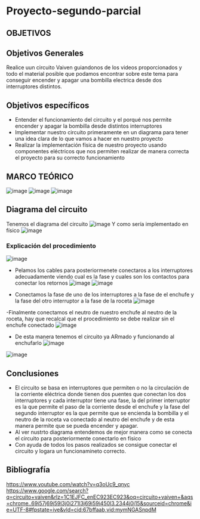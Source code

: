 # Proyecto-segundo-parcial



##  OBJETIVOS
## Objetivos Generales  

Realice uun circuito Vaiven guiandonos de los videos proporcionados y todo el material posible que podamos encontrar sobre este tema para conseguir encender y apagar una bombilla electrica desde dos interruptores distintos.

## Objetivos específicos

- Entender el funcionamiento del circuito y el porqué nos permite encender y apagar la bombilla desde distintos interruptores
- Implementar nuestro circuito primeramente en un diagrama para tener una idea clara de lo que vamos a hacer en nuestro proyecto
- Realizar la implementación física de nuestro proyecto usando componentes eléctricos que nos permiten realizar de manera correcta el proyecto para su correcto funcionamiento


##  MARCO TEÓRICO
![image](https://user-images.githubusercontent.com/116779906/213501311-262efc0d-f75d-4969-ac17-0985b54c4fd5.png)
![image](https://user-images.githubusercontent.com/116779906/213501513-82ad735d-e415-4785-980f-7c385b0e2bf9.png)
![image](https://user-images.githubusercontent.com/116779906/213501655-a4074a45-c49d-4518-b67f-1be30adb67db.png)


## Diagrama del circuito 

Tenemos el diagrama del circuito 
![image](https://user-images.githubusercontent.com/116779906/213498163-aa38ea49-99b8-4219-b13a-98c72022097c.png)
 Y como sería implementado en físico 
 ![image](https://user-images.githubusercontent.com/116779906/213498274-59aec24d-a682-4704-b264-0a00bbe39d7c.png)


###  Explicación del procedimiento

![image](https://user-images.githubusercontent.com/116779906/213502047-1c4a6a86-460e-44cb-b21e-fc09e6c2cecf.png)

- Pelamos los cables para posteriormenete conectaros a los interruptores adecuadamente viendo cual es la fase y cuales  son los contactos para conectar los retornos 
![image](https://user-images.githubusercontent.com/116779906/213503664-27291d42-9f37-423e-a71e-dabfbe5e8c70.png)
![image](https://user-images.githubusercontent.com/116779906/213503709-0a6f6e0c-0594-4fd4-82f3-06145f47ff10.png)

- Conectamos la fase de uno de los interruptores a la fase de el enchufe y la fase del otro interruptor a la fase de la roceta 
![image](https://user-images.githubusercontent.com/116779906/213503934-fcb724a1-4c1c-4e25-b64e-4b605253a488.png)

-Finalmente  conectamos el neutro de nuestro enchufe al neutro de la roceta, hay que recalcal que el procedimiento se debe realizar sin el enchufe conectado 
![image](https://user-images.githubusercontent.com/116779906/213504232-c5ec8ee8-7365-4f14-8f37-b03df1e6aa9a.png)

- De esta manera tenemos el circuito ya ARmado y funcionando al enchufarlo
![image](https://user-images.githubusercontent.com/116779906/213504368-34e2084c-9ddc-4e0f-a363-792ee4326258.png)

![image](https://user-images.githubusercontent.com/116779906/213504431-5a004cff-bc19-4b19-ae60-27db488c5351.png)




## Conclusiones 

- El circuito se basa en interruptores que  permiten o no la circulación de la corriente eléctrica  donde tienen dos puentes  que conectan los dos interruptores  y cada interruptor tiene una fase, la del primer interruptor es la que permite el paso de la corriente desde el enchufe y la fase del segundo interruptor es la que permite que se encienda la bombilla y el neutro de la roceta va conectado al neutro del enchufe y de esta manera permite que se pueda encender y apagar.
-  Al ver nustrto diagrama entendemos de mejor manera como se conecta el circuito para posteriormente conectarlo en físico
- Con ayuda de todos los pasos realizados se consigue conectar el circuito y logara un funcionamineto correcto.

## Bibliografía 

https://www.youtube.com/watch?v=q3oUc9_qnyc
https://www.google.com/search?q=circuito+vaiven&rlz=1C1EJFC_enEC923EC923&oq=circuito+vaiven+&aqs=chrome..69i57j69i59l3j0i271l3j69i59i450l3.2344j0j15&sourceid=chrome&ie=UTF-8#fpstate=ive&vld=cid:67bffaab,vid:mymNGASnpdM
